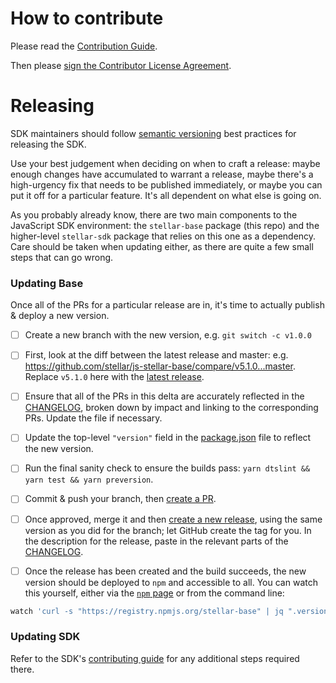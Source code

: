 # How to contribute

Please read the [Contribution Guide](https://github.com/stellar/docs/blob/master/CONTRIBUTING.md).

Then please [sign the Contributor License Agreement](https://docs.google.com/forms/d/1g7EF6PERciwn7zfmfke5Sir2n10yddGGSXyZsq98tVY/viewform?usp=send_form).



# Releasing
SDK maintainers should follow [semantic versioning](https://semver.org/) best practices for releasing the SDK. 

Use your best judgement when deciding on when to craft a release: maybe enough changes have accumulated to warrant a release, maybe there's a high-urgency fix that needs to be published immediately, or maybe you can put it off for a particular feature. It's all dependent on what else is going on.

As you probably already know, there are two main components to the JavaScript SDK environment: the `stellar-base` package (this repo) and the higher-level `stellar-sdk` package that relies on this one as a dependency. Care should be taken when updating either, as there are quite a few small steps that can go wrong.

### Updating Base
Once all of the PRs for a particular release are in, it's time to actually publish & deploy a new version.

 - [ ] Create a new branch with the new version, e.g. `git switch -c v1.0.0`

 - [ ] First, look at the diff between the latest release and master: e.g. https://github.com/stellar/js-stellar-base/compare/v5.1.0...master. Replace `v5.1.0` here with the [latest release](https://github.com/stellar/js-stellar-base/releases/latest).

 - [ ] Ensure that all of the PRs in this delta are accurately reflected in the [CHANGELOG](./CHANGELOG.md), broken down by impact and linking to the corresponding PRs. Update the file if necessary.

 - [ ] Update the top-level `"version"` field in the [package.json](./package.json) file to reflect the new version.

 - [ ] Run the final sanity check to ensure the builds pass: `yarn dtslint && yarn test && yarn preversion`.

 - [ ] Commit & push your branch, then [create a PR](https://github.com/stellar/js-stellar-base/compare).

 - [ ] Once approved, merge it and then [create a new release](https://github.com/stellar/js-stellar-base/releases/new), using the same version as you did for the branch; let GitHub create the tag for you. In the description for the release, paste in the relevant parts of the [CHANGELOG](./CHANGELOG.md).

 - [ ] Once the release has been created and the build succeeds, the new version should be deployed to `npm` and accessible to all. You can watch this yourself, either via the [`npm` page](https://www.npmjs.com/package/stellar-base) or from the command line:

```bash
watch 'curl -s "https://registry.npmjs.org/stellar-base" | jq ".versions | keys | last"'
```

### Updating SDK
Refer to the SDK's [contributing guide](https://github.com/stellar/js-stellar-sdk/blob/master/CONTRIBUTING.md#Releasing) for any additional steps required there.

